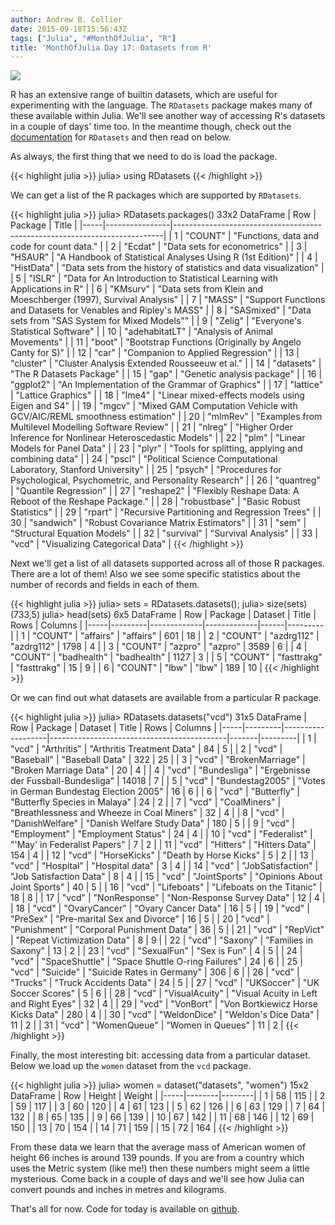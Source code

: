 ```yaml
---
author: Andrew B. Collier
date: 2015-09-18T15:56:43Z
tags: ["Julia", "#MonthOfJulia", "R"]
title: 'MonthOfJulia Day 17: Datasets from R'
---
```


<!--more-->

<img src="/img/2015/09/Julia-Logo-RDatasets.png" >

R has an extensive range of builtin datasets, which are useful for experimenting with the language. The `RDatasets` package makes many of these available within Julia. We'll see another way of accessing R's datasets in a couple of days' time too. In the meantime though, check out the [documentation](https://github.com/johnmyleswhite/RDatasets.jl) for `RDatasets` and then read on below.

As always, the first thing that we need to do is load the package.

{{< highlight julia >}}
julia> using RDatasets
{{< /highlight >}}

We can get a list of the R packages which are supported by `RDatasets`.

{{< highlight julia >}}
julia> RDatasets.packages()
33x2 DataFrame
| Row | Package        | Title                                                                     |
|-----|----------------|---------------------------------------------------------------------------|
| 1   | "COUNT"        | "Functions, data and code for count data."                                |
| 2   | "Ecdat"        | "Data sets for econometrics"                                              |
| 3   | "HSAUR"        | "A Handbook of Statistical Analyses Using R (1st Edition)"                |
| 4   | "HistData"     | "Data sets from the history of statistics and data visualization"         |
| 5   | "ISLR"         | "Data for An Introduction to Statistical Learning with Applications in R" |
| 6   | "KMsurv"       | "Data sets from Klein and Moeschberger (1997), Survival Analysis"         |
| 7   | "MASS"         | "Support Functions and Datasets for Venables and Ripley's MASS"           |
| 8   | "SASmixed"     | "Data sets from \"SAS System for Mixed Models\""                          |
| 9   | "Zelig"        | "Everyone's Statistical Software"                                         |
| 10  | "adehabitatLT" | "Analysis of Animal Movements"                                            |
| 11  | "boot"         | "Bootstrap Functions (Originally by Angelo Canty for S)"                  |
| 12  | "car"          | "Companion to Applied Regression"                                         |
| 13  | "cluster"      | "Cluster Analysis Extended Rousseeuw et al."                              |
| 14  | "datasets"     | "The R Datasets Package"                                                  |
| 15  | "gap"          | "Genetic analysis package"                                                |
| 16  | "ggplot2"      | "An Implementation of the Grammar of Graphics"                            |
| 17  | "lattice"      | "Lattice Graphics"                                                        |
| 18  | "lme4"         | "Linear mixed-effects models using Eigen and S4"                          |
| 19  | "mgcv"         | "Mixed GAM Computation Vehicle with GCV/AIC/REML smoothness estimation"   |
| 20  | "mlmRev"       | "Examples from Multilevel Modelling Software Review"                      |
| 21  | "nlreg"        | "Higher Order Inference for Nonlinear Heteroscedastic Models"             |
| 22  | "plm"          | "Linear Models for Panel Data"                                            |
| 23  | "plyr"         | "Tools for splitting, applying and combining data"                        |
| 24  | "pscl"         | "Political Science Computational Laboratory, Stanford University"         |
| 25  | "psych"        | "Procedures for Psychological, Psychometric, and Personality Research"    |
| 26  | "quantreg"     | "Quantile Regression"                                                     |
| 27  | "reshape2"     | "Flexibly Reshape Data: A Reboot of the Reshape Package."                 |
| 28  | "robustbase"   | "Basic Robust Statistics"                                                 |
| 29  | "rpart"        | "Recursive Partitioning and Regression Trees"                             |
| 30  | "sandwich"     | "Robust Covariance Matrix Estimators"                                     |
| 31  | "sem"          | "Structural Equation Models"                                              |
| 32  | "survival"     | "Survival Analysis"                                                       |
| 33  | "vcd"          | "Visualizing Categorical Data"                                            |
{{< /highlight >}}

Next we'll get a list of all datasets supported across all of those R packages. There are a lot of them! Also we see some specific statistics about the number of records and fields in each of them.

{{< highlight julia >}}
julia> sets = RDatasets.datasets();
julia> size(sets)
(733,5)
julia> head(sets)
6x5 DataFrame
| Row | Package | Dataset     | Title       | Rows | Columns |
|-----|---------|-------------|-------------|------|---------|
| 1   | "COUNT" | "affairs"   | "affairs"   | 601  | 18      |
| 2   | "COUNT" | "azdrg112"  | "azdrg112"  | 1798 | 4       |
| 3   | "COUNT" | "azpro"     | "azpro"     | 3589 | 6       |
| 4   | "COUNT" | "badhealth" | "badhealth" | 1127 | 3       |
| 5   | "COUNT" | "fasttrakg" | "fasttrakg" | 15   | 9       |
| 6   | "COUNT" | "lbw"       | "lbw"       | 189  | 10      |
{{< /highlight >}}

Or we can find out what datasets are available from a particular R package.

{{< highlight julia >}}
julia> RDatasets.datasets("vcd")
31x5 DataFrame
| Row | Package | Dataset           | Title                                      | Rows  | Columns |
|-----|---------|-------------------|--------------------------------------------|-------|---------|
| 1   | "vcd"   | "Arthritis"       | "Arthritis Treatment Data"                 | 84    | 5       |
| 2   | "vcd"   | "Baseball"        | "Baseball Data"                            | 322   | 25      |
| 3   | "vcd"   | "BrokenMarriage"  | "Broken Marriage Data"                     | 20    | 4       |
| 4   | "vcd"   | "Bundesliga"      | "Ergebnisse der Fussball-Bundesliga"       | 14018 | 7       |
| 5   | "vcd"   | "Bundestag2005"   | "Votes in German Bundestag Election 2005"  | 16    | 6       |
| 6   | "vcd"   | "Butterfly"       | "Butterfly Species in Malaya"              | 24    | 2       |
| 7   | "vcd"   | "CoalMiners"      | "Breathlessness and Wheeze in Coal Miners" | 32    | 4       |
| 8   | "vcd"   | "DanishWelfare"   | "Danish Welfare Study Data"                | 180   | 5       |
| 9   | "vcd"   | "Employment"      | "Employment Status"                        | 24    | 4       |
| 10  | "vcd"   | "Federalist"      | "'May' in Federalist Papers"               | 7     | 2       |
| 11  | "vcd"   | "Hitters"         | "Hitters Data"                             | 154   | 4       |
| 12  | "vcd"   | "HorseKicks"      | "Death by Horse Kicks"                     | 5     | 2       |
| 13  | "vcd"   | "Hospital"        | "Hospital data"                            | 3     | 4       |
| 14  | "vcd"   | "JobSatisfaction" | "Job Satisfaction Data"                    | 8     | 4       |
| 15  | "vcd"   | "JointSports"     | "Opinions About Joint Sports"              | 40    | 5       |
| 16  | "vcd"   | "Lifeboats"       | "Lifeboats on the Titanic"                 | 18    | 8       |
| 17  | "vcd"   | "NonResponse"     | "Non-Response Survey Data"                 | 12    | 4       |
| 18  | "vcd"   | "OvaryCancer"     | "Ovary Cancer Data"                        | 16    | 5       |
| 19  | "vcd"   | "PreSex"          | "Pre-marital Sex and Divorce"              | 16    | 5       |
| 20  | "vcd"   | "Punishment"      | "Corporal Punishment Data"                 | 36    | 5       |
| 21  | "vcd"   | "RepVict"         | "Repeat Victimization Data"                | 8     | 9       |
| 22  | "vcd"   | "Saxony"          | "Families in Saxony"                       | 13    | 2       |
| 23  | "vcd"   | "SexualFun"       | "Sex is Fun"                               | 4     | 5       |
| 24  | "vcd"   | "SpaceShuttle"    | "Space Shuttle O-ring Failures"            | 24    | 6       |
| 25  | "vcd"   | "Suicide"         | "Suicide Rates in Germany"                 | 306   | 6       |
| 26  | "vcd"   | "Trucks"          | "Truck Accidents Data"                     | 24    | 5       |
| 27  | "vcd"   | "UKSoccer"        | "UK Soccer Scores"                         | 5     | 6       |
| 28  | "vcd"   | "VisualAcuity"    | "Visual Acuity in Left and Right Eyes"     | 32    | 4       |
| 29  | "vcd"   | "VonBort"         | "Von Bortkiewicz Horse Kicks Data"         | 280   | 4       |
| 30  | "vcd"   | "WeldonDice"      | "Weldon's Dice Data"                       | 11    | 2       |
| 31  | "vcd"   | "WomenQueue"      | "Women in Queues"                          | 11    | 2       |
{{< /highlight >}}

Finally, the most interesting bit: accessing data from a particular dataset. Below we load up the `women` dataset from the `vcd` package.

{{< highlight julia >}}
julia> women = dataset("datasets", "women")
15x2 DataFrame
| Row | Height | Weight |
|-----|--------|--------|
| 1   | 58     | 115    |
| 2   | 59     | 117    |
| 3   | 60     | 120    |
| 4   | 61     | 123    |
| 5   | 62     | 126    |
| 6   | 63     | 129    |
| 7   | 64     | 132    |
| 8   | 65     | 135    |
| 9   | 66     | 139    |
| 10  | 67     | 142    |
| 11  | 68     | 146    |
| 12  | 69     | 150    |
| 13  | 70     | 154    |
| 14  | 71     | 159    |
| 15  | 72     | 164    |
{{< /highlight >}}

From these data we learn that the average mass of American women of height 66 inches is around 139 pounds. If you are from a country which uses the Metric system (like me!) then these numbers might seem a little mysterious. Come back in a couple of days and we'll see how Julia can convert pounds and inches in metres and kilograms.

That's all for now. Code for today is available on [github](https://github.com/DataWookie/MonthOfJulia).
